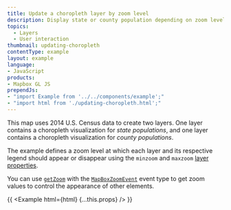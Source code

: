 ```yaml
---
title: Update a choropleth layer by zoom level
description: Display state or county population depending on zoom level.
topics:
  - Layers
  - User interaction
thumbnail: updating-choropleth
contentType: example
layout: example
language:
- JavaScript
products:
- Mapbox GL JS
prependJs:
- "import Example from '../../components/example';"
- "import html from './updating-choropleth.html';"
---
```


This map uses 2014 U.S. Census data to create two layers. One layer contains a choropleth visualization for _state populations_, and one layer contains a choropleth visualization for _county populations_. 

The example defines a zoom level at which each layer and its respective legend should appear or disappear using the `minzoom` and `maxzoom` [layer properties](/mapbox-gl-js/style-spec/layers/).

You can use [`getZoom`](/mapbox-gl-js/api/map/#map#getzoom) with the [`MapBoxZoomEvent`](/mapbox-gl-js/api/events/#mapboxzoomevent) event type to get zoom values to control the appearance of other elements. 

{{ <Example html={html} {...this.props} /> }}
